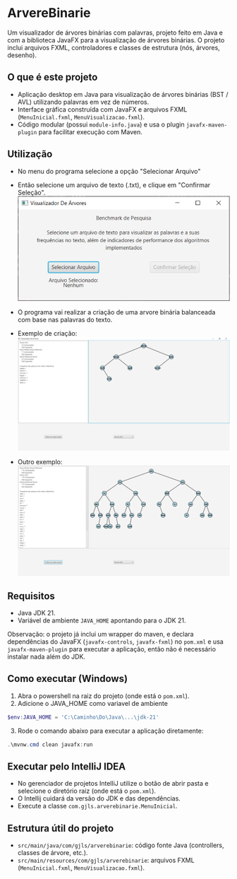 # ArvereBinarie

Um visualizador de árvores binárias com palavras, projeto feito em Java e com a biblioteca JavaFX para a visualização de árvores binárias.
O projeto inclui arquivos FXML, controladores e classes de estrutura (nós, árvores, desenho).

## O que é este projeto

- Aplicação desktop em Java para visualização de árvores binárias (BST / AVL) utilizando palavras em vez de números.
- Interface gráfica construída com JavaFX e arquivos FXML (`MenuInicial.fxml`, `MenuVisualizacao.fxml`).
- Código modular (possui `module-info.java`) e usa o plugin `javafx-maven-plugin` para facilitar execução com Maven.

## Utilização

- No menu do programa selecione a opção "Selecionar Arquivo"
- Então selecione um arquivo de texto (.txt), e clique em "Confirmar Seleção".
![Imagem do menu inicial](.docs/MenuInicial.png)

- O programa vai realizar a criação de uma arvore binária balanceada com base nas palavras do texto.
- Exemplo de criação:
![Imagem do exemplo2](.docs/Exemplo2.png)
- Outro exemplo:
![Imagem do exemplo1](.docs/Exemplo1.png)

## Requisitos

- Java JDK 21.
- Variável de ambiente `JAVA_HOME` apontando para o JDK 21.

Observação: o projeto já inclui um wrapper do maven, e declara dependências do JavaFX (`javafx-controls`, `javafx-fxml`) no `pom.xml` e usa `javafx-maven-plugin` para executar a aplicação, então não é necessário instalar nada além do JDK.

## Como executar (Windows)

1. Abra o powershell na raiz do projeto (onde está o `pom.xml`).
2. Adicione o JAVA_HOME como variavel de ambiente
```powershell
$env:JAVA_HOME = 'C:\Caminho\Do\Java\...\jdk-21'
```
3. Rode o comando abaixo para executar a aplicação diretamente:
```powershell
.\mvnw.cmd clean javafx:run
```

## Executar pelo IntelliJ IDEA

- No gerenciador de projetos IntelliJ utilize o botão de abrir pasta e selecione o diretório raiz (onde está o `pom.xml`).
- O Intellij cuidará da versão do JDK e das dependências.
- Execute a classe `com.gjls.arverebinarie.MenuInicial`.

## Estrutura útil do projeto

- `src/main/java/com/gjls/arverebinarie`: código fonte Java (controllers, classes de árvore, etc.).
- `src/main/resources/com/gjls/arverebinarie`: arquivos FXML (`MenuInicial.fxml`, `MenuVisualizacao.fxml`).
